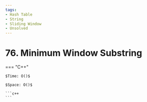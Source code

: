 ```yaml
---
tags:
- Hash Table
- String
- Sliding Window
- Unsolved
---
```



# 76. Minimum Window Substring

=== "C++"

    $Time: O()$

    $Space: O()$

    ```c++
    ```